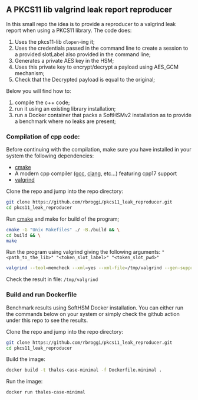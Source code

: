 ## A PKCS11 lib valgrind leak report reproducer

In this small repo the idea is to provide a reproducer to a valgrind leak report when using a PKCS11 library.
The code does: 
1. Uses the pkcs11-lib `dlopen`-ing it;
1. Uses the credentials passed in the command line to create a session to a provided slotLabel also provided in the command line;
1. Generates a private AES key in the HSM;
1. Uses this private key to encrypt/decrypt a payload using AES_GCM mechanism;
1. Check that the Decrypted payload is equal to the original;

Below you will find how to:
1. compile the c++ code;
2. run it using an existing library installation; 
3. run a Docker container that packs a SoftHSMv2 installation as to provide a benchmark where no leaks are present;

### Compilation of cpp code:

Before continuing with the compilation, make sure you have installed in your system the following dependencies:

* [cmake](https://cmake.org/)
* A modern cpp compiler ([gcc](https://gcc.gnu.org/), [clang](https://clang.llvm.org/), etc...) featuring cpp17 support
* [valgrind](http://valgrind.org/)

Clone the repo and jump into the repo directory:
```bash
git clone https://github.com/rbroggi/pkcs11_leak_reproducer.git
cd pkcs11_leak_reproducer
```
Run [cmake](https://cmake.org/) and make for build of the program;
```bash
cmake -G "Unix Makefiles" ./ -B./build && \
cd build && \
make
```
Run the program using valgrind giving the following arguments: `"<path_to_the_lib>" "<token_slot_label>" "<token_slot_pwd>" ` 
```bash
valgrind --tool=memcheck --xml=yes --xml-file=/tmp/valgrind --gen-suppressions=all --leak-check=full --leak-resolution=med --track-origins=yes --vgdb=no ./pkcs11_leak_reproducer "<path_to_the_lib>" "<token_slot_label>" "<token_slot_pwd>" 
```
Check the result in file: `/tmp/valgrind`

### Build and run Dockerfile 

Benchmark results using SoftHSM Docker installation. You can either 
run the commands below on your system or simply check the github action
under this repo to see the results.

Clone the repo and jump into the repo directory:
```bash
git clone https://github.com/rbroggi/pkcs11_leak_reproducer.git
cd pkcs11_leak_reproducer
```
Build the image:
```bash
docker build -t thales-case-minimal -f Dockerfile.minimal .
```
Run the image:
```bash
docker run thales-case-minimal
```

